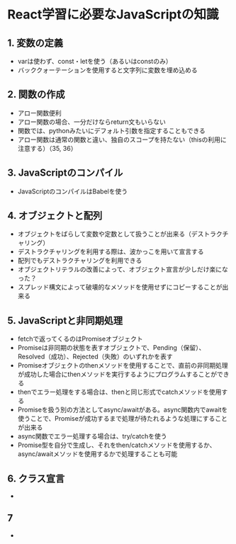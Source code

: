 # React学習に必要なJavaScriptの知識

## 1. 変数の定義
* varは使わず、const・letを使う（あるいはconstのみ）
* バッククォーテーションを使用すると文字列に変数を埋め込める

## 2. 関数の作成
* アロー関数便利
* アロー関数の場合、一分だけならreturn文もいらない
* 関数では、pythonみたいにデフォルト引数を指定することもできる
* アロー関数は通常の関数と違い、独自のスコープを持たない（thisの利用に注意する）（35, 36）

## 3. JavaScriptのコンパイル
* JavaScriptのコンパイルはBabelを使う

## 4. オブジェクトと配列
* オブジェクトをばらして変数や定数として扱うことが出来る（デストラクチャリング）
* デストラクチャリングを利用する際は、波かっこを用いて宣言する
* 配列でもデストラクチャリングを利用できる
* オブジェクトリテラルの改善によって、オブジェクト宣言が少しだけ楽になった？
* スプレッド構文によって破壊的なメソッドを使用せずにコピーすることが出来る

## 5. JavaScriptと非同期処理
* fetchで返ってくるのはPromiseオブジェクト
* Promiseは非同期の状態を表すオブジェクトで、Pending（保留）、Resolved（成功）、Rejected（失敗）のいずれかを表す
* Promiseオブジェクトのthenメソッドを使用することで、直前の非同期処理が成功した場合にthenメソッドを実行するようにプログラムすることができる
* thenでエラー処理をする場合は、thenと同じ形式でcatchメソッドを使用する
* Promiseを扱う別の方法としてasync/awaitがある。async関数内でawaitを使うことで、Promiseが成功するまで処理が待たれるような処理にすることが出来る
* async関数でエラー処理する場合は、try/catchを使う
* Promise型を自分で生成し、それをthen/catchメソッドを使用するか、async/awaitメソッドを使用するかで処理することも可能

## 6. クラス宣言
* 

## 7
* 